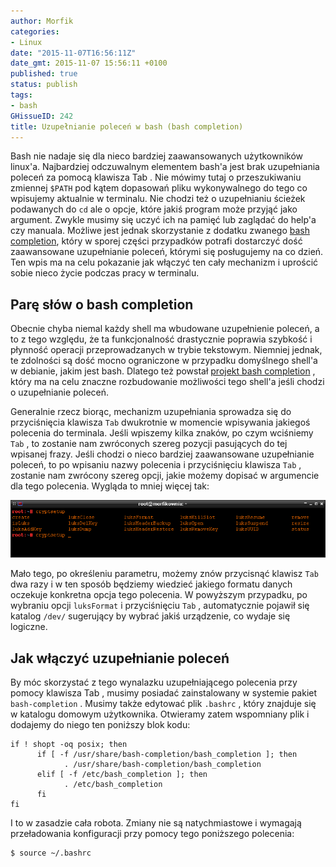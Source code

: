 ```yaml
---
author: Morfik
categories:
- Linux
date: "2015-11-07T16:56:11Z"
date_gmt: 2015-11-07 15:56:11 +0100
published: true
status: publish
tags:
- bash
GHissueID: 242
title: Uzupełnianie poleceń w bash (bash completion)
---
```


Bash nie nadaje się dla nieco bardziej zaawansowanych użytkowników linux'a. Najbardziej odczuwalnym
elementem bash'a jest brak uzupełniania poleceń za pomocą klawisza Tab . Nie mówimy tutaj o
przeszukiwaniu zmiennej `$PATH` pod kątem dopasowań pliku wykonywalnego do tego co wpisujemy
aktualnie w terminalu. Nie chodzi też o uzupełnianiu ścieżek podawanych do `cd` ale o opcje, które
jakiś program może przyjąć jako argument. Zwykle musimy się uczyć ich na pamięć lub zaglądać do
help'a czy manuala. Możliwe jest jednak skorzystanie z dodatku zwanego [bash
completion](https://en.wikipedia.org/wiki/Command-line_completion), który w sporej części przypadków
potrafi dostarczyć dość zaawansowane uzupełnianie poleceń, którymi się posługujemy na co dzień. Ten
wpis ma na celu pokazanie jak włączyć ten cały mechanizm i uprościć sobie nieco życie podczas pracy
w terminalu.

<!--more-->
## Parę słów o bash completion

Obecnie chyba niemal każdy shell ma wbudowane uzupełnienie poleceń, a to z tego względu, że ta
funkcjonalność drastycznie poprawia szybkość i płynność operacji przeprowadzanych w trybie
tekstowym. Niemniej jednak, te zdolności są dość mocno ograniczone w przypadku domyślnego shell'a w
debianie, jakim jest bash. Dlatego też powstał [projekt bash
completion](http://bash-completion.alioth.debian.org/#links) , który ma na celu znaczne rozbudowanie
możliwości tego shell'a jeśli chodzi o uzupełnianie poleceń.

Generalnie rzecz biorąc, mechanizm uzupełniania sprowadza się do przyciśnięcia klawisza `Tab`
dwukrotnie w momencie wpisywania jakiegoś polecenia do terminala. Jeśli wpiszemy kilka znaków, po
czym wciśniemy `Tab` , to zostanie nam zwróconych szereg pozycji pasujących do tej wpisanej frazy.
Jeśli chodzi o nieco bardziej zaawansowane uzupełnianie poleceń, to po wpisaniu nazwy polecenia i
przyciśnięciu klawisza `Tab` , zostanie nam zwrócony szereg opcji, jakie możemy dopisać w argumencie
dla tego polecenia. Wygląda to mniej więcej tak:

![bash-completion-uzupelnianie-nazw-polecen](/img/2015/11/1.bash-completion-uzupelnianie-nazw-polecen.png#huge)

Mało tego, po określeniu parametru, możemy znów przycisnąć klawisz `Tab` dwa razy i w ten sposób
będziemy wiedzieć jakiego formatu danych oczekuje konkretna opcja tego polecenia. W powyższym
przypadku, po wybraniu opcji `luksFormat` i przyciśnięciu `Tab` , automatycznie pojawił się katalog
`/dev/` sugerujący by wybrać jakiś urządzenie, co wydaje się logiczne.

## Jak włączyć uzupełnianie poleceń

By móc skorzystać z tego wynalazku uzupełniającego polecenia przy pomocy klawisza Tab , musimy
posiadać zainstalowany w systemie pakiet `bash-completion` . Musimy także edytować plik `.bashrc` ,
który znajduje się w katalogu domowym użytkownika. Otwieramy zatem wspomniany plik i dodajemy do
niego ten poniższy blok kodu:

    if ! shopt -oq posix; then
          if [ -f /usr/share/bash-completion/bash_completion ]; then
                . /usr/share/bash-completion/bash_completion
          elif [ -f /etc/bash_completion ]; then
                . /etc/bash_completion
          fi
    fi

I to w zasadzie cała robota. Zmiany nie są natychmiastowe i wymagają przeładowania konfiguracji przy
pomocy tego poniższego polecenia:

    $ source ~/.bashrc
